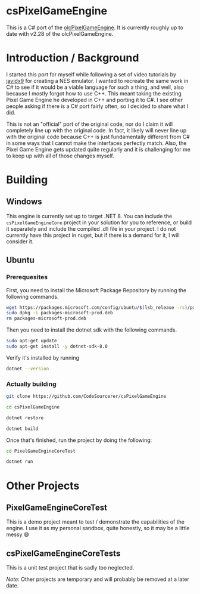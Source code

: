 ﻿# csPixelGameEngine
This is a C# port of the [olcPixelGameEngine](https://github.com/OneLoneCoder/olcPixelGameEngine). It is currently roughly up to date
with v2.28 of the olcPixelGameEngine.

# Introduction / Background
I started this port for myself while following a set of video tutorials by [javidx9](https://www.youtube.com/c/javidx9) for creating a NES 
emulator. I wanted to recreate the same work in C# to see if it would be a viable language for such a thing, and well, also because I mostly forgot 
how to use C++. This meant taking the existing Pixel Game Engine he developed in C++ and porting it to C#. I see other people asking if there is
a C# port fairly often, so I decided to share what I did. 

This is not an "official" port of the original code, nor do I claim it will completely line up with the original code. In fact, it likely will
never line up with the original code because C++ is just fundamentally different from C# in some ways that I cannot make the interfaces perfectly
match. Also, the Pixel Game Engine gets updated quite regularly and it is challenging for me to keep up with all of those changes myself.

# Building

## Windows

This engine is currently set up to target .NET 8. You can include the `csPixelGameEngineCore` project in your solution for you to 
reference, or build it separately and include the compiled .dll file in your project. I do not currently have this project in nuget, but if
there is a demand for it, I will consider it.

## Ubuntu

### Prerequesites

First, you need to install the Microsoft Package Repository by running the following commands.
```bash
wget https://packages.microsoft.com/config/ubuntu/$(lsb_release -rs)/packages-microsoft-prod.deb -O packages-microsoft-prod.deb
sudo dpkg -i packages-microsoft-prod.deb
rm packages-microsoft-prod.deb
```

Then you need to install the dotnet sdk with the following commands.
```bash
sudo apt-get update
sudo apt-get install -y dotnet-sdk-8.0
```

Verify it's installed by running
```bash
dotnet --version
```
### Actually building

```bash
git clone https://github.com/CodeSourcerer/csPixelGameEngine

cd csPixelGameEngine

dotnet restore

dotnet build
```

Once that's finished, run the project by doing the following:

```bash
cd PixelGameEngineCoreTest

dotnet run
```

# Other Projects
## PixelGameEngineCoreTest
This is a demo project meant to test / demonstrate the capabilities of the engine. I use it as my personal sandbox, quite honestly, so it may be a little messy :smile:

## csPixelGameEngineCoreTests
This is a unit test project that is sadly too neglected.

*Note*: Other projects are temporary and will probably be removed at a later date.